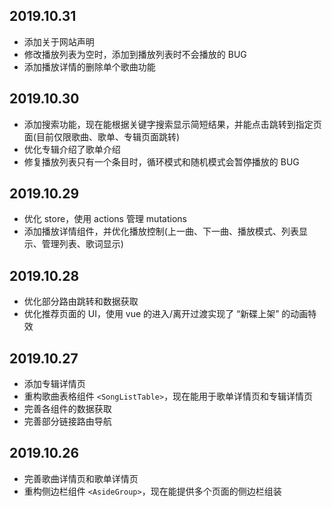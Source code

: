## 2019.10.31

+ 添加关于网站声明
+ 修改播放列表为空时，添加到播放列表时不会播放的 BUG
+ 添加播放详情的删除单个歌曲功能


## 2019.10.30

+ 添加搜索功能，现在能根据关键字搜索显示简短结果，并能点击跳转到指定页面(目前仅限歌曲、歌单、专辑页面跳转)
+ 优化专辑介绍了歌单介绍
+ 修复播放列表只有一个条目时，循环模式和随机模式会暂停播放的 BUG


## 2019.10.29

+ 优化 store，使用 actions 管理 mutations
+ 添加播放详情组件，并优化播放控制(上一曲、下一曲、播放模式、列表显示、管理列表、歌词显示)


## 2019.10.28

+ 优化部分路由跳转和数据获取
+ 优化推荐页面的 UI，使用 vue 的进入/离开过渡实现了 “新碟上架” 的动画特效


## 2019.10.27

+ 添加专辑详情页
+ 重构歌曲表格组件 `<SongListTable>`，现在能用于歌单详情页和专辑详情页
+ 完善各组件的数据获取
+ 完善部分链接路由导航


## 2019.10.26

+ 完善歌曲详情页和歌单详情页
+ 重构侧边栏组件 `<AsideGroup>`，现在能提供多个页面的侧边栏组装